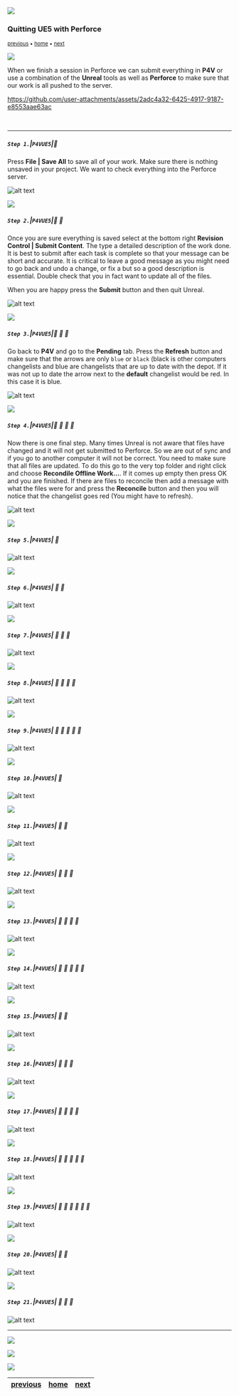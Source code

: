 ![](../images/line3.png)

### Quitting UE5 with Perforce

<sub>[previous](../first-hour/README.md#user-content-first-hour-in-ue4) • [home](../README.md#user-content-ue4-hello-world) • [next](../readme/README.md#user-content-readmemd-file)</sub>

![](../images/line3.png)

When we finish a session in Perforce we can submit everything in **P4V** or use a combination of the **Unreal** tools as well as **Perforce** to make sure that our work is all pushed to the server.

https://github.com/user-attachments/assets/2adc4a32-6425-4917-9187-e8553aae63ac

<br>

---


##### `Step 1.`\|`P4VUE5`|:small_blue_diamond:

Press **File | Save All** to save all of your work.  Make sure there is nothing unsaved in your project.  We want to check everything into the Perforce server.

![alt text](images/saveall.png)

![](../images/line3.png)

##### `Step 2.`\|`P4VUE5`|:small_blue_diamond: :small_blue_diamond: 

Once you are sure everything is saved select at the bottom right **Revision Control | Submit Content**. The type a detailed description of the work done.  It is best to submit after each task is complete so that your message can be short and accurate.  It is critical to leave a good message as you might need to go back and undo a change, or fix a but so a good description is essential. Double check that you in fact want to update all of the files.

When you are happy press the **Submit** button and then quit Unreal.

![alt text](images/SubmitToP4InUnreal.png)

![](../images/line3.png)

##### `Step 3.`\|`P4VUE5`|:small_blue_diamond: :small_blue_diamond: :small_blue_diamond:

Go back to **P4V** and go to the **Pending** tab.  Press the **Refresh** button and make sure that the arrows are only `blue` or `black` (black is other computers changelists and blue are changelists that are up to date with the depot.  If it was not up to date the arrow next to the **default** changelist would be red.  In this case it is blue.

![alt text](images/PendingList.png)

![](../images/line3.png)

##### `Step 4.`\|`P4VUE5`|:small_blue_diamond: :small_blue_diamond: :small_blue_diamond: :small_blue_diamond:

Now there is one final step.  Many times Unreal is not aware that files have changed and it will not get submitted to Perforce.  So we are out of sync and if you go to another computer it will not be correct. You need to make sure that all files are updated.  To do this go to the very top folder and right click and choose **Recondile Offline Work...**.  If it comes up empty then press OK and you are finished.  If there are files to reconcile then add a message with what the files were for and press the **Reconcile** button and then you will notice that the changelist goes red (You might have to refresh).

![alt text](images/ReconcileOfflineWork.png)

![](../images/line3.png)

##### `Step 5.`\|`P4VUE5`| :small_orange_diamond:

![alt text](images/.png)

![](../images/line3.png)

##### `Step 6.`\|`P4VUE5`| :small_orange_diamond: :small_blue_diamond:

![alt text](images/.png)

![](../images/line3.png)

##### `Step 7.`\|`P4VUE5`| :small_orange_diamond: :small_blue_diamond: :small_blue_diamond:

![alt text](images/.png)

![](../images/line3.png)

##### `Step 8.`\|`P4VUE5`| :small_orange_diamond: :small_blue_diamond: :small_blue_diamond: :small_blue_diamond:

![alt text](images/.png)

![](../images/line3.png)

##### `Step 9.`\|`P4VUE5`| :small_orange_diamond: :small_blue_diamond: :small_blue_diamond: :small_blue_diamond: :small_blue_diamond:

![alt text](images/.png)

![](../images/line3.png)

##### `Step 10.`\|`P4VUE5`| :large_blue_diamond:

![alt text](images/.png)

![](../images/line3.png)

##### `Step 11.`\|`P4VUE5`| :large_blue_diamond: :small_blue_diamond: 

![alt text](images/.png)

![](../images/line3.png)


##### `Step 12.`\|`P4VUE5`| :large_blue_diamond: :small_blue_diamond: :small_blue_diamond: 

![alt text](images/.png)

![](../images/line3.png)

##### `Step 13.`\|`P4VUE5`| :large_blue_diamond: :small_blue_diamond: :small_blue_diamond:  :small_blue_diamond: 

![alt text](images/.png)

![](../images/line3.png)

##### `Step 14.`\|`P4VUE5`| :large_blue_diamond: :small_blue_diamond: :small_blue_diamond: :small_blue_diamond:  :small_blue_diamond: 

![alt text](images/.png)

![](../images/line3.png)

##### `Step 15.`\|`P4VUE5`| :large_blue_diamond: :small_orange_diamond: 

![alt text](images/.png)

![](../images/line3.png)

##### `Step 16.`\|`P4VUE5`| :large_blue_diamond: :small_orange_diamond:   :small_blue_diamond: 

![alt text](images/.png)

![](../images/line3.png)

##### `Step 17.`\|`P4VUE5`| :large_blue_diamond: :small_orange_diamond: :small_blue_diamond: :small_blue_diamond:

![alt text](images/.png)

![](../images/line3.png)

##### `Step 18.`\|`P4VUE5`| :large_blue_diamond: :small_orange_diamond: :small_blue_diamond: :small_blue_diamond: :small_blue_diamond:

![alt text](images/.png)

![](../images/line3.png)

##### `Step 19.`\|`P4VUE5`| :large_blue_diamond: :small_orange_diamond: :small_blue_diamond: :small_blue_diamond: :small_blue_diamond: :small_blue_diamond:

![alt text](images/.png)

![](../images/line3.png)

##### `Step 20.`\|`P4VUE5`| :large_blue_diamond: :large_blue_diamond:

![alt text](images/.png)

![](../images/line3.png)

##### `Step 21.`\|`P4VUE5`| :large_blue_diamond: :large_blue_diamond: :small_blue_diamond:

![alt text](images/.png)

___

![](../images/line.png)

<img src="https://via.placeholder.com/1000x100/45D7CA/000000/?text=Next Up - README.md File">

![](../images/line.png)

| [previous](../first-hour/README.md#user-content-first-hour-in-ue4)| [home](../README.md#user-content-ue4-hello-world) | [next](../readme/README.md#user-content-readmemd-file)|
|---|---|---|
